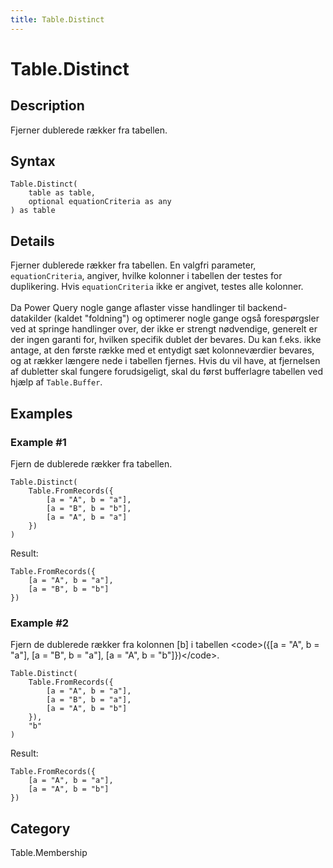```yaml
---
title: Table.Distinct
---
```


# Table.Distinct


## Description

Fjerner dublerede rækker fra tabellen.


## Syntax

```powerquery
Table.Distinct(
    table as table,
    optional equationCriteria as any
) as table
```


## Details

Fjerner dublerede rækker fra tabellen.    En valgfri parameter, <code>equationCriteria</code>, angiver, hvilke kolonner i tabellen der testes for duplikering. Hvis <code>equationCriteria</code>    ikke er angivet, testes alle kolonner.<br />    <br />    Da Power Query nogle gange aflaster visse handlinger til backend-datakilder (kaldet "foldning") og optimerer nogle gange også forespørgsler ved     at springe handlinger over, der ikke er strengt nødvendige,  generelt er der ingen garanti for, hvilken specifik dublet der bevares.    Du kan f.eks. ikke antage, at den første række med et entydigt sæt kolonneværdier bevares, og at rækker længere nede i tabellen fjernes.    Hvis du vil have, at fjernelsen af dubletter skal fungere forudsigeligt, skal du først bufferlagre tabellen ved hjælp af <code>Table.Buffer</code>.


## Examples

### Example #1 
Fjern de dublerede rækker fra tabellen.
```powerquery
Table.Distinct(
    Table.FromRecords({
        [a = "A", b = "a"],
        [a = "B", b = "b"],
        [a = "A", b = "a"]
    })
)
```

Result: 
```powerquery
Table.FromRecords({
    [a = "A", b = "a"],
    [a = "B", b = "b"]
})
```


### Example #2 
Fjern de dublerede rækker fra kolonnen [b] i tabellen &lt;code&gt;(\{[a = &#34;A&#34;, b = &#34;a&#34;], [a = &#34;B&#34;, b = &#34;a&#34;], [a = &#34;A&#34;, b = &#34;b&#34;]})&lt;/code&gt;.
```powerquery
Table.Distinct(
    Table.FromRecords({
        [a = "A", b = "a"],
        [a = "B", b = "a"],
        [a = "A", b = "b"]
    }),
    "b"
)
```

Result: 
```powerquery
Table.FromRecords({
    [a = "A", b = "a"],
    [a = "A", b = "b"]
})
```




## Category
Table.Membership
